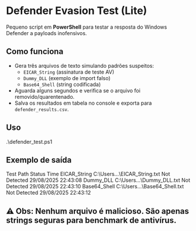 # Defender Evasion Test (Lite)

Pequeno script em **PowerShell** para testar a resposta do Windows Defender a payloads inofensivos.

## Como funciona
- Gera três arquivos de texto simulando padrões suspeitos:
  - `EICAR_String` (assinatura de teste AV)
  - `Dummy_DLL` (exemplo de import falso)
  - `Base64_Shell` (string codificada)
- Aguarda alguns segundos e verifica se o arquivo foi removido/quarentenado.
- Salva os resultados em tabela no console e exporta para `defender_results.csv`.

## Uso
.\defender_test.ps1

## Exemplo de saída
Test  	Path	Status	Time
EICAR_String	C:\Users...\EICAR_String.txt	Not Detected	29/08/2025 22:43:08
Dummy_DLL	C:\Users...\Dummy_DLL.txt	Not Detected	29/08/2025 22:43:10
Base64_Shell	C:\Users...\Base64_Shell.txt	Not Detected	29/08/2025 22:43:12
  
## ⚠️ Obs: Nenhum arquivo é malicioso. São apenas strings seguras para benchmark de antivírus.
